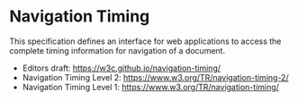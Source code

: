 Navigation Timing 
=================

This specification defines an interface for web applications to access the complete timing information for navigation of a document.

* Editors draft: https://w3c.github.io/navigation-timing/
* Navigation Timing Level 2: https://www.w3.org/TR/navigation-timing-2/
* Navigation Timing Level 1: https://www.w3.org/TR/navigation-timing/
